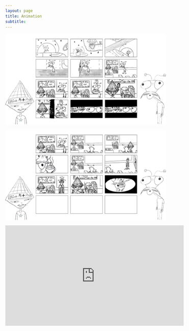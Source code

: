 ```yaml
---
layout: page
title: Animation
subtitle: 
---
```


![Pho Titan Storyboard 1](assets/img/Animations/JGMStoryboardPg1.png)

![Pho Titan Storyboard 2](assets/img/Animations/JGMStoryboardPg2.png)

<p align="center">
<iframe width="560" height="315" src="https://www.youtube.com/embed/7qhCoitBQ_E" title="YouTube video player" frameborder="0" allow="accelerometer; autoplay; clipboard-write; encrypted-media; gyroscope; picture-in-picture" allowfullscreen></iframe>
</p>
